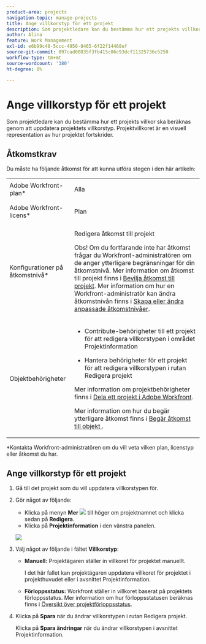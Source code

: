 ```yaml
---
product-area: projects
navigation-topic: manage-projects
title: Ange villkorstyp för ett projekt
description: Som projektledare kan du bestämma hur ett projekts villkor ska beräknas genom att uppdatera projektets villkorstyp. Projektvillkoret är en visuell representation av hur projektet fortskrider.
author: Alina
feature: Work Management
exl-id: e6b99c48-5ccc-4956-8465-6f22f14468ef
source-git-commit: 097cad00835f3fb415c06c93dcf11325736c5250
workflow-type: tm+mt
source-wordcount: '380'
ht-degree: 0%

---
```


# Ange villkorstyp för ett projekt

Som projektledare kan du bestämma hur ett projekts villkor ska beräknas genom att uppdatera projektets villkorstyp. Projektvillkoret är en visuell representation av hur projektet fortskrider.

## Åtkomstkrav

Du måste ha följande åtkomst för att kunna utföra stegen i den här artikeln:

<table style="table-layout:auto"> 
 <col> 
 <col> 
 <tbody> 
  <tr> 
   <td role="rowheader">Adobe Workfront-plan*</td> 
   <td> <p>Alla</p> </td> 
  </tr> 
  <tr> 
   <td role="rowheader">Adobe Workfront-licens*</td> 
   <td> <p>Plan </p> </td> 
  </tr> 
  <tr> 
   <td role="rowheader">Konfigurationer på åtkomstnivå*</td> 
   <td> <p>Redigera åtkomst till projekt</p> <p>Obs! Om du fortfarande inte har åtkomst frågar du Workfront-administratören om de anger ytterligare begränsningar för din åtkomstnivå. Mer information om åtkomst till projekt finns i <a href="../../../administration-and-setup/add-users/configure-and-grant-access/grant-access-projects.md" class="MCXref xref">Bevilja åtkomst till projekt</a>. Mer information om hur en Workfront-administratör kan ändra åtkomstnivån finns i <a href="../../../administration-and-setup/add-users/configure-and-grant-access/create-modify-access-levels.md" class="MCXref xref">Skapa eller ändra anpassade åtkomstnivåer</a>. </p> </td> 
  </tr> 
  <tr> 
   <td role="rowheader">Objektbehörigheter</td> 
   <td> 
    <ul> 
     <li> <p>Contribute-behörigheter till ett projekt för att redigera villkorstypen i området Projektinformation </p> </li> 
     <li> <p>Hantera behörigheter för ett projekt för att redigera villkorstypen i rutan Redigera projekt</p> </li> 
    </ul> <p> Mer information om projektbehörigheter finns i <a href="../../../workfront-basics/grant-and-request-access-to-objects/share-a-project.md" class="MCXref xref">Dela ett projekt i Adobe Workfront</a>.</p> <p>Mer information om hur du begär ytterligare åtkomst finns i <a href="../../../workfront-basics/grant-and-request-access-to-objects/request-access.md" class="MCXref xref">Begär åtkomst till objekt </a>.</p> </td> 
  </tr> 
 </tbody> 
</table>

&#42;Kontakta Workfront-administratören om du vill veta vilken plan, licenstyp eller åtkomst du har.

## Ange villkorstyp för ett projekt

1. Gå till det projekt som du vill uppdatera villkorstypen för.
1. Gör något av följande:

   * Klicka på menyn **Mer** ![](assets/qs-more-menu.png) till höger om projektnamnet och klicka sedan på **Redigera**.
   * Klicka på **Projektinformation** i den vänstra panelen.

   ![](assets/update-condition-type-nwe-350x108.png)

1. Välj något av följande i fältet **Villkorstyp**:

   * **Manuell:** Projektägaren ställer in villkoret för projektet manuellt.

     I det här fallet kan projektägaren uppdatera villkoret för projektet i projekthuvudet eller i avsnittet Projektinformation.

   * **Förloppsstatus:** Workfront ställer in villkoret baserat på projektets förloppsstatus. Mer information om hur förloppsstatusen beräknas finns i [Översikt över projektförloppsstatus](../../../manage-work/projects/planning-a-project/project-progress-status.md).

1. Klicka på **Spara** när du ändrar villkorstypen i rutan Redigera projekt.

   Klicka på **Spara ändringar** när du ändrar villkorstypen i avsnittet Projektinformation.



